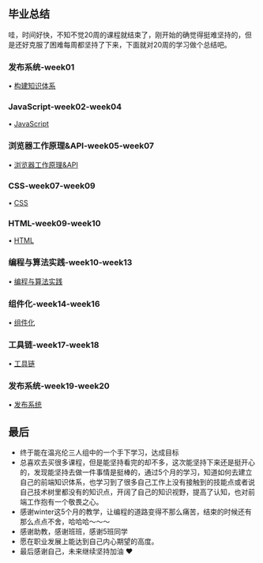 ## 毕业总结
哇，时间好快，不知不觉20周的课程就结束了，刚开始的确觉得挺难坚持的，但是还好克服了困难每周都坚持了下来，下面就对20周的学习做个总结吧。

### 发布系统-week01
• [构建知识体系](https://github.com/Wipeher/Frontend-01-Template/tree/master/week01)

### JavaScript-week02-week04
• [JavaScript](https://github.com/Wipeher/Frontend-01-Template/tree/master/week02)

### 浏览器工作原理&API-week05-week07
• [浏览器工作原理&API](https://github.com/Wipeher/Frontend-01-Template/tree/master/week05)

### CSS-week07-week09
• [CSS](https://github.com/Wipeher/Frontend-01-Template/tree/master/week07)

### HTML-week09-week10
• [HTML](https://github.com/Wipeher/Frontend-01-Template/tree/master/week09)

### 编程与算法实践-week10-week13
• [编程与算法实践](https://github.com/Wipeher/Frontend-01-Template/tree/master/week10)

### 组件化-week14-week16
• [组件化](https://github.com/Wipeher/Frontend-01-Template/tree/master/week14)

### 工具链-week17-week18
• [工具链](https://github.com/Wipeher/Frontend-01-Template/tree/master/week17)

### 发布系统-week19-week20
• [发布系统](https://github.com/Wipeher/Frontend-01-Template/tree/master/week19)

## 最后

- 终于能在温兆伦三人组中的一个手下学习，达成目标
- 总喜欢去买很多课程，但是能坚持看完的却不多，这次能坚持下来还是挺开心的，发现能坚持去做一件事情是挺棒的，通过5个月的学习，知道如何去建立自己的前端知识体系，也学习到了很多自己工作上没有接触到的技能点或者说自己技术树里都没有的知识点，开阔了自己的知识视野，提高了认知，也对前端工作抱有一个敬畏之心。
- 感谢winter这5个月的教学，让编程的道路变得不那么痛苦，结束的时候还有那么点点不舍，哈哈哈～～～
- 感谢助教，感谢班班，感谢5班同学
- 愿在职业发展上能达到自己内心期望的高度。
- 最后感谢自己，未来继续坚持加油 ♥️
